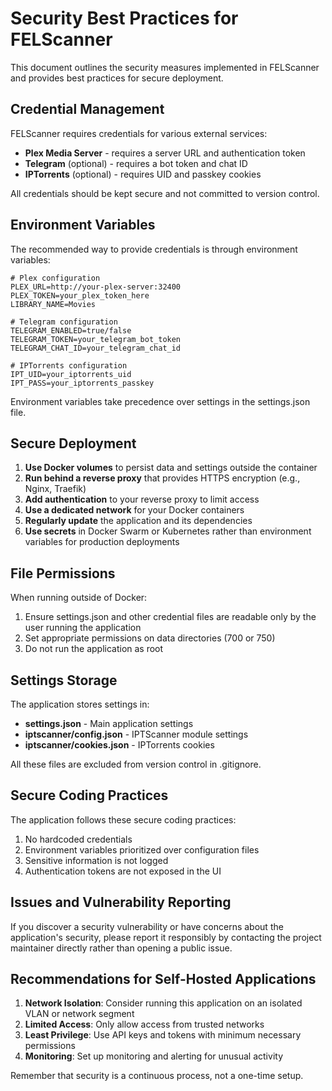 # Security Best Practices for FELScanner

This document outlines the security measures implemented in FELScanner and provides best practices for secure deployment.

## Credential Management

FELScanner requires credentials for various external services:

- **Plex Media Server** - requires a server URL and authentication token
- **Telegram** (optional) - requires a bot token and chat ID
- **IPTorrents** (optional) - requires UID and passkey cookies

All credentials should be kept secure and not committed to version control.

## Environment Variables

The recommended way to provide credentials is through environment variables:

```
# Plex configuration
PLEX_URL=http://your-plex-server:32400
PLEX_TOKEN=your_plex_token_here
LIBRARY_NAME=Movies

# Telegram configuration
TELEGRAM_ENABLED=true/false
TELEGRAM_TOKEN=your_telegram_bot_token
TELEGRAM_CHAT_ID=your_telegram_chat_id

# IPTorrents configuration
IPT_UID=your_iptorrents_uid
IPT_PASS=your_iptorrents_passkey
```

Environment variables take precedence over settings in the settings.json file.

## Secure Deployment

1. **Use Docker volumes** to persist data and settings outside the container
2. **Run behind a reverse proxy** that provides HTTPS encryption (e.g., Nginx, Traefik)
3. **Add authentication** to your reverse proxy to limit access
4. **Use a dedicated network** for your Docker containers
5. **Regularly update** the application and its dependencies
6. **Use secrets** in Docker Swarm or Kubernetes rather than environment variables for production deployments

## File Permissions

When running outside of Docker:

1. Ensure settings.json and other credential files are readable only by the user running the application
2. Set appropriate permissions on data directories (700 or 750)
3. Do not run the application as root

## Settings Storage

The application stores settings in:

- **settings.json** - Main application settings
- **iptscanner/config.json** - IPTScanner module settings
- **iptscanner/cookies.json** - IPTorrents cookies

All these files are excluded from version control in .gitignore.

## Secure Coding Practices

The application follows these secure coding practices:

1. No hardcoded credentials
2. Environment variables prioritized over configuration files
3. Sensitive information is not logged
4. Authentication tokens are not exposed in the UI

## Issues and Vulnerability Reporting

If you discover a security vulnerability or have concerns about the application's security, please report it responsibly by contacting the project maintainer directly rather than opening a public issue.

## Recommendations for Self-Hosted Applications

1. **Network Isolation**: Consider running this application on an isolated VLAN or network segment
2. **Limited Access**: Only allow access from trusted networks
3. **Least Privilege**: Use API keys and tokens with minimum necessary permissions
4. **Monitoring**: Set up monitoring and alerting for unusual activity

Remember that security is a continuous process, not a one-time setup. 